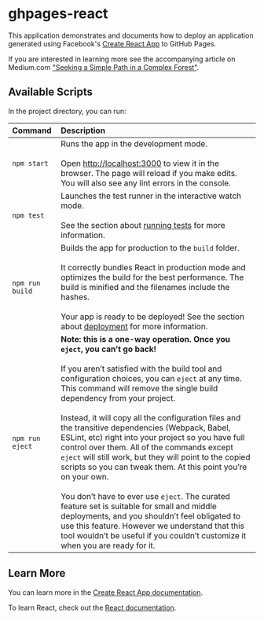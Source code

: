 # ghpages-react

This application demonstrates and documents how to deploy an application
generated using Facebook's [Create React App](https://github.com/facebook/create-react-app)
to GitHub Pages.

If you are interested in learning more see the accompanying article on Medium.com
["Seeking a Simple Path in a Complex Forest"](https://medium.com/p/4d7fb05e1147).

## Available Scripts

In the project directory, you can run:

| Command         | Description |
|:----------------|:------------|
| `npm start`     | Runs the app in the development mode. <br><br>Open [http://localhost:3000](http://localhost:3000) to view it in the browser. The page will reload if you make edits. You will also see any lint errors in the console. |
| `npm test`      | Launches the test runner in the interactive watch mode. <br><br>See the section about [running tests](https://facebook.github.io/create-react-app/docs/running-tests) for more information. |
| `npm run build` | Builds the app for production to the `build` folder. <br><br>It correctly bundles React in production mode and optimizes the build for the best performance. The build is minified and the filenames include the hashes.<br><br>Your app is ready to be deployed! See the section about [deployment](https://facebook.github.io/create-react-app/docs/deployment) for more information. |
| `npm run eject` | **Note: this is a one-way operation. Once you `eject`, you can’t go back!**<br><br>If you aren’t satisfied with the build tool and configuration choices, you can `eject` at any time. This command will remove the single build dependency from your project. <br><br>Instead, it will copy all the configuration files and the transitive dependencies (Webpack, Babel, ESLint, etc) right into your project so you have full control over them. All of the commands except `eject` will still work, but they will point to the copied scripts so you can tweak them. At this point you’re on your own.<br><br>You don’t have to ever use `eject`. The curated feature set is suitable for small and middle deployments, and you shouldn’t feel obligated to use this feature. However we understand that this tool wouldn’t be useful if you couldn’t customize it when you are ready for it. |

## Learn More

You can learn more in the [Create React App documentation](https://facebook.github.io/create-react-app/docs/getting-started).

To learn React, check out the [React documentation](https://reactjs.org/).
